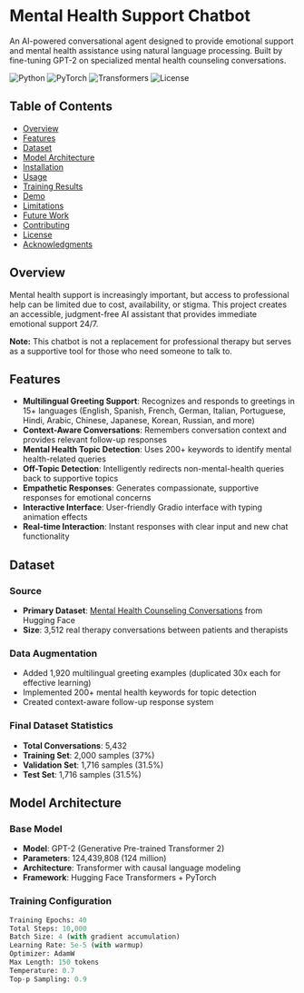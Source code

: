 # Mental Health Support Chatbot

An AI-powered conversational agent designed to provide emotional support and mental health assistance using natural language processing. Built by fine-tuning GPT-2 on specialized mental health counseling conversations.

![Python](https://img.shields.io/badge/Python-3.8+-blue.svg)
![PyTorch](https://img.shields.io/badge/PyTorch-2.8.0-red.svg)
![Transformers](https://img.shields.io/badge/Transformers-4.x-orange.svg)
![License](https://img.shields.io/badge/License-MIT-green.svg)

## Table of Contents
- [Overview](#overview)
- [Features](#features)
- [Dataset](#dataset)
- [Model Architecture](#model-architecture)
- [Installation](#installation)
- [Usage](#usage)
- [Training Results](#training-results)
- [Demo](#demo)
- [Limitations](#limitations)
- [Future Work](#future-work)
- [Contributing](#contributing)
- [License](#license)
- [Acknowledgments](#acknowledgments)

## Overview

Mental health support is increasingly important, but access to professional help can be limited due to cost, availability, or stigma. This project creates an accessible, judgment-free AI assistant that provides immediate emotional support 24/7.

**Note:** This chatbot is not a replacement for professional therapy but serves as a supportive tool for those who need someone to talk to.

## Features

- **Multilingual Greeting Support**: Recognizes and responds to greetings in 15+ languages (English, Spanish, French, German, Italian, Portuguese, Hindi, Arabic, Chinese, Japanese, Korean, Russian, and more)
- **Context-Aware Conversations**: Remembers conversation context and provides relevant follow-up responses
- **Mental Health Topic Detection**: Uses 200+ keywords to identify mental health-related queries
- **Off-Topic Detection**: Intelligently redirects non-mental-health queries back to supportive topics
- **Empathetic Responses**: Generates compassionate, supportive responses for emotional concerns
- **Interactive Interface**: User-friendly Gradio interface with typing animation effects
- **Real-time Interaction**: Instant responses with clear input and new chat functionality

## Dataset

### Source
- **Primary Dataset**: [Mental Health Counseling Conversations](https://huggingface.co/datasets/Amod/mental_health_counseling_conversations) from Hugging Face
- **Size**: 3,512 real therapy conversations between patients and therapists

### Data Augmentation
- Added 1,920 multilingual greeting examples (duplicated 30x each for effective learning)
- Implemented 200+ mental health keywords for topic detection
- Created context-aware follow-up response system

### Final Dataset Statistics
- **Total Conversations**: 5,432
- **Training Set**: 2,000 samples (37%)
- **Validation Set**: 1,716 samples (31.5%)
- **Test Set**: 1,716 samples (31.5%)

## Model Architecture

### Base Model
- **Model**: GPT-2 (Generative Pre-trained Transformer 2)
- **Parameters**: 124,439,808 (124 million)
- **Architecture**: Transformer with causal language modeling
- **Framework**: Hugging Face Transformers + PyTorch

### Training Configuration
```python
Training Epochs: 40
Total Steps: 10,000
Batch Size: 4 (with gradient accumulation)
Learning Rate: 5e-5 (with warmup)
Optimizer: AdamW
Max Length: 150 tokens
Temperature: 0.7
Top-p Sampling: 0.9
